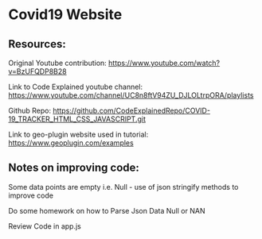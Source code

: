 # Covid19 Website

## Resources:

Original Youtube contribution:
https://www.youtube.com/watch?v=BzUFQDP8B28

Link to Code Explained youtube channel:
https://www.youtube.com/channel/UC8n8ftV94ZU_DJLOLtrpORA/playlists

Github Repo: https://github.com/CodeExplainedRepo/COVID-19_TRACKER_HTML_CSS_JAVASCRIPT.git

Link to geo-plugin website used in tutorial:
https://www.geoplugin.com/examples


## Notes on improving code:
Some data points are empty i.e. Null - use of json stringify methods to improve code

Do some homework on how to Parse Json Data Null or NAN

Review Code in app.js
